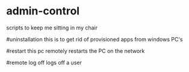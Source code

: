 # admin-control
scripts to keep me sitting in my chair 


#uninstallation this is to get rid of provisioned apps from windows PC's

#restart this pc remotely restarts the PC on the network

#remote log off logs off a user
